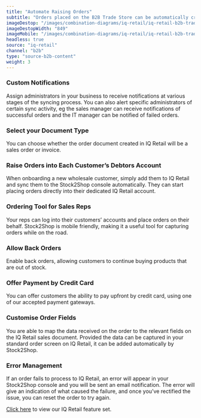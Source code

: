 ```yaml
---
title: "Automate Raising Orders"
subtitle: "Orders placed on the B2B Trade Store can be automatically created in IQ Retail."
imageDestop: "/images/combination-diagrams/iq-retail/iq-retail-b2b-trade-store-orders.svg"
imageDestopWidth: "849"
imageMobile: "/images/combination-diagrams/iq-retail/iq-retail-b2b-trade-store-orders.svg"
headless: true
source: "iq-retail"
channel: "b2b"
type: "source-b2b-content"
weight: 3
---
```


### Custom Notifications
Assign administrators in your business to receive notifications at various stages of the syncing process. You can also alert specific administrators of certain sync activity, eg the sales manager can receive notifications of successful orders and the IT manager can be notified of failed orders.

### Select your Document Type
You can choose whether the order document created in IQ Retail will be a sales order or invoice.

### Raise Orders into Each Customer’s Debtors Account
When onboarding a new wholesale customer, simply add them to IQ Retail and sync them to the Stock2Shop console automatically. They can start placing orders directly into their dedicated IQ Retail account.

### Ordering Tool for Sales Reps
Your reps can log into their customers’ accounts and place orders on their behalf. Stock2Shop is mobile friendly, making it a useful tool for capturing orders while on the road.

### Allow Back Orders
Enable back orders, allowing customers to continue buying products that are out of stock.

### Offer Payment by Credit Card
You can offer customers the ability to pay upfront by credit card, using one of our accepted payment gateways.

### Customise Order Fields
You are able to map the data received on the order to the relevant fields on the IQ Retail sales document. Provided the data can be captured in your standard order screen on IQ Retail, it can be added automatically by Stock2Shop.

### Error Management
If an order fails to process to IQ Retail, an error will appear in your Stock2Shop console and you will be sent an email notification. The error will give an indication of what caused the failure, and once you’ve rectified the issue, you can reset the order to try again.

[Click here](/help/features/iq-retail/ "IQ Retail Features") to view our IQ Retail feature set.